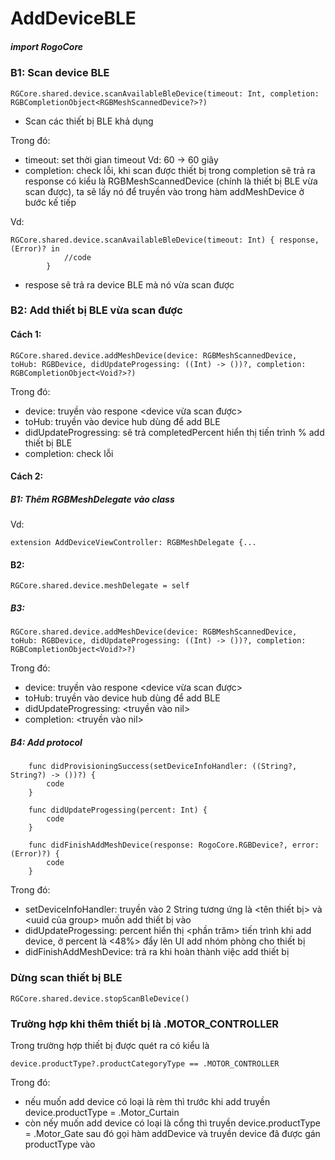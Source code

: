 

# AddDeviceBLE

##### import RogoCore

### B1: Scan device BLE
```
RGCore.shared.device.scanAvailableBleDevice(timeout: Int, completion: RGBCompletionObject<RGBMeshScannedDevice?>?)
```

- Scan các thiết bị BLE khả dụng

Trong đó:
- timeout: set thời gian timeout Vd: 60 -> 60 giây
- completion: check lỗi, khi scan được thiết bị trong completion sẽ trả ra response có kiểu là RGBMeshScannedDevice (chính là thiết bị BLE vừa scan được), ta sẽ lấy nó để truyền vào trong hàm addMeshDevice ở bước kế tiếp

Vd: 
```
RGCore.shared.device.scanAvailableBleDevice(timeout: Int) { response, (Error)? in
            //code
        }
 ```       
- respose sẽ trả ra device BLE mà nó vừa scan được
        
### B2: Add thiết bị BLE vừa scan được

#### Cách 1:

```
RGCore.shared.device.addMeshDevice(device: RGBMeshScannedDevice, toHub: RGBDevice, didUpdateProgessing: ((Int) -> ())?, completion: RGBCompletionObject<Void?>?)
```
Trong đó:
- device: truyền vào respone <device vừa scan được>
- toHub: truyền vào device hub dùng để add BLE
- didUpdateProgressing: sẽ trả completedPercent hiển thị tiến trình % add thiết bị BLE
- completion: check lỗi

#### Cách 2:

##### B1: Thêm RGBMeshDelegate vào class

Vd: 
```
extension AddDeviceViewController: RGBMeshDelegate {...
```

#### B2:

```
RGCore.shared.device.meshDelegate = self
```
##### B3:

```
RGCore.shared.device.addMeshDevice(device: RGBMeshScannedDevice, toHub: RGBDevice, didUpdateProgessing: ((Int) -> ())?, completion: RGBCompletionObject<Void?>?)
```

Trong đó:

- device: truyền vào respone <device vừa scan được>
- toHub: truyền vào device hub dùng để add BLE
- didUpdateProgressing: <truyền vào nil>
- completion: <truyền vào nil>

##### B4: Add protocol 

```
    func didProvisioningSuccess(setDeviceInfoHandler: ((String?, String?) -> ())?) {
        code
    }
    
    func didUpdateProgessing(percent: Int) {
        code
    }
    
    func didFinishAddMeshDevice(response: RogoCore.RGBDevice?, error: (Error)?) {
        code
    }
```
Trong đó:

- setDeviceInfoHandler: truyền vào 2 String tương ứng là <tên thiết bị> và <uuid của group> muốn add thiết bị vào
- didUpdateProgessing: percent hiển thị <phần trăm> tiến trình khi add device, ở percent là <48%> đẩy lên UI add nhóm phòng cho thiết bị
- didFinishAddMeshDevice: trả ra <RGBDevice> khi hoàn thành việc add thiết bị

### Dừng scan thiết bị BLE
```
RGCore.shared.device.stopScanBleDevice()
```
### Trường hợp khi thêm thiết bị là .MOTOR_CONTROLLER

Trong trường hợp thiết bị được quét ra có kiểu là 

```
device.productType?.productCategoryType == .MOTOR_CONTROLLER
```
Trong đó:
- nếu muốn add device có loại là rèm thì trước khi add truyền device.productType = .Motor_Curtain
- còn nếy muốn add device có loại là cổng thì truyền device.productType = .Motor_Gate
sau đó gọi hàm addDevice và truyền device đã được gán productType vào
